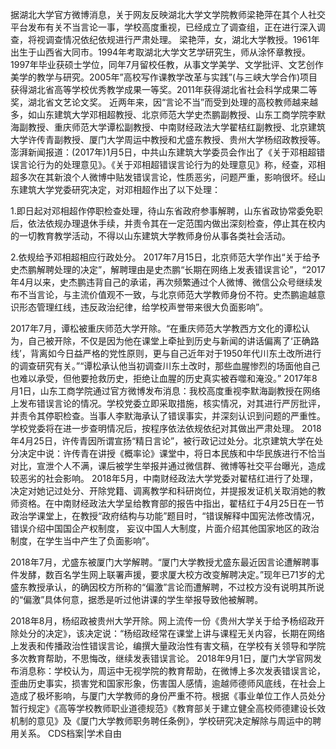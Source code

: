 据湖北大学官方微博消息，关于网友反映湖北大学文学院教师梁艳萍在其个人社交平台发布有关不当言论一事，学校高度重视，已经成立了调查组，正在进行深入调查，将视调查情况依纪依规进行严肃处理。  梁艳萍，女，湖北大学教授。1961年出生于山西省大同市。1994年考取湖北大学文艺学研究生，师从涂怀章教授。1997年毕业获硕士学位，同年7月留校任教，从事文学美学、文学批评、文艺创作美学的教学与研究。2005年&#8221;高校写作课教学改革与实践&#8221;(与三峡大学合作)项目获得湖北省高等学校优秀教学成果一等奖。2011年获得湖北省社会科学成果二等奖，湖北省文艺论文奖。 近两年来，因“言论不当”而受到处理的高校教师越来越多，如山东建筑大学邓相超教授、北京师范大学史杰鹏副教授、山东工商学院李默海副教授、重庆师范大学谭松副教授、中南财经政法大学翟桔红副教授、北京建筑大学许传青副教授、厦门大学周运中教授和尤盛东教授、贵州大学杨绍政教授等。 澎湃新闻报道：(2017年)1月5日，中共山东建筑大学委员会作出了《关于邓相超错误言论行为的处理意见》。《关于邓相超错误言论行为的处理意见》称，经查，邓相超多次在其新浪个人微博中贴发错误言论，性质恶劣，问题严重，影响很坏。经山东建筑大学党委研究决定，对邓相超作出了以下处理：

1.即日起对邓相超作停职检查处理，待山东省政府参事解聘，山东省政协常委免职后，依法依规办理退休手续，并责令其在一定范围内做出深刻检查，停止其在校内的一切教育教学活动，不得以山东建筑大学教师身份从事各类社会活动。

2.依规给予邓相超相应行政处分。 2017年7月15日，北京师范大学作出“关于给予史杰鹏解聘处理的决定”，解聘理由是史杰鹏“长期在网络上发表错误言论”，“2017年4月以来，史杰鹏违背自己的承诺，再次频繁通过个人微博、微信公众号继续发布不当言论，与主流价值观不一致，与北京师范大学教师身份不符。史杰鹏逾越意识形态管理红线，违反政治纪律，给学校声誉带来很大负面影响”。

2017年7月，谭松被重庆师范大学开除。“在重庆师范大学教西方文化的谭松认为，自己被开除，不仅是因为他在课堂上牵扯到历史与新闻的讲话偏离了‘正确路线’，背离如今日益严格的党性原则，更与自己近年对于1950年代川东土改所进行的调查研究有关。”“谭松承认他当初调查川东土改时，那些血腥惨烈的场面他自己也难以承受，但他要抢救历史，拒绝让血腥的历史真实被吞噬和淹没。” 2017年8月1日，山东工商学院通过官方微博发布消息：我校高度重视李默海副教授在网络上发布错误言论的情况。学校党委立即采取措施，核实情况，对其进行严厉批评，并责令其停职检查。当事人李默海承认了错误事实，并深刻认识到问题的严重性。学校党委将在进一步查明情况后，按程序依法依规依纪对其做出严肃处理。 2018年4月25日，许传青因所谓宣扬“精日言论”，被行政记过处分。北京建筑大学在处分决定中说：许传青在讲授《概率论》课堂中，将日本民族和中华民族进行不恰当对比，宣泄个人不满，课后被学生举报并通过微信群、微博等社交平台曝光，造成较恶劣的社会影响。 2018年5月，中南财经政法大学党委对翟桔红进行了处理，决定对她记过处分、开除党籍、调离教学和科研岗位，并提报发证机关取消她的教师资格。在中南财经政法大学呈给教育部的报告中指出，翟桔红于4月25日在一节政治学课堂上，在教授“政府结构与功能”题目时，“错误解释中国宪法修改情况，错误介绍中国国企产权制度， 妄议中国人大制度，片面介绍其他国家地区的政治制度，在学生当中产生了负面影响”。

2018年7月，尤盛东被厦门大学解聘。“厦门大学教授尤盛东最近因言论遭解聘事件发酵，数百名学生网上联署声援，要求厦大校方改变解聘决定。”现年已71岁的尤盛东教授承认，的确因校方所称的“偏激”言论而遭解聘，不过校方没有说明其所说的“偏激”具体何意，据悉是听过他讲课的学生举报导致他被解聘。

2018年8月，杨绍政被贵州大学开除。网上流传一份《贵州大学关于给予杨绍政开除处分的决定》，该决定说：“杨绍政经常在课堂上讲与课程无关内容，长期在网络上发表和传播政治性错误言论，编撰大量政治性有害文稿，在学校有关领导和学院多次教育帮助，不思悔改，继续发表错误言论。 2018年9月1日，厦门大学官网发布消息称：学校认为，周运中无视学院的教育帮助，在微博上多次发表错误言论，歪曲历史事实，损害党和国家形象，伤害国人感情，逾越师德师风底线，在社会上造成了极坏影响，与厦门大学教师的身份严重不符。根据《事业单位工作人员处分暂行规定》《高等学校教师职业道德规范》《教育部关于建立健全高校师德建设长效机制的意见》及《厦门大学教师职务聘任条例》，学校研究决定解除与周运中的聘用关系。 CDS档案|学术自由 
